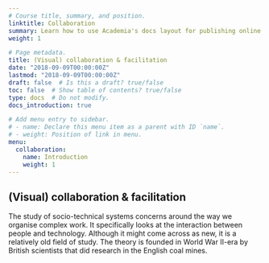 ```yaml
---
# Course title, summary, and position.
linktitle: Collaboration
summary: Learn how to use Academia's docs layout for publishing online courses, software documentation, and tutorials.
weight: 1

# Page metadata.
title: (Visual) collaboration & facilitation
date: "2018-09-09T00:00:00Z"
lastmod: "2018-09-09T00:00:00Z"
draft: false  # Is this a draft? true/false
toc: false  # Show table of contents? true/false
type: docs  # Do not modify.
docs_introduction: true

# Add menu entry to sidebar.
# - name: Declare this menu item as a parent with ID `name`.
# - weight: Position of link in menu.
menu:
  collaboration:
    name: Introduction
    weight: 1
---
```


## (Visual) collaboration & facilitation

The study of socio-technical systems concerns around the way we organise complex work. It specifically looks at the interaction between people and technology. Although it might come across as new, it is a relatively old field of study. The theory is founded in World War II-era by British scientists that did research in the English coal mines.